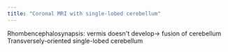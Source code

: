 ```yaml
---
title: "Coronal MRI with single-lobed cerebellum"
---
```

Rhombencephalosynapsis: vermis doesn't develop&#8594; fusion of cerebellum
Transversely-oriented single-lobed cerebellum

